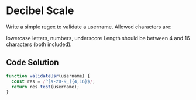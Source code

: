 # Decibel Scale

Write a simple regex to validate a username. Allowed characters are:

lowercase letters,
numbers,
underscore
Length should be between 4 and 16 characters (both included).



## Code Solution

```js
function validateUsr(username) {
  const res = /^[a-z0-9_]{4,16}$/;
  return res.test(username);
}

```